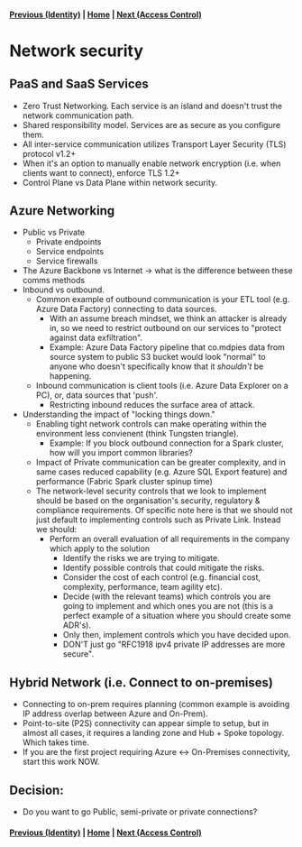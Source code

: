 #### [Previous (Identity)](./02-identity.md) | [Home](./readme.md)  | [Next (Access Control)](./04-accesscontrol.md)

# Network security
## PaaS and SaaS Services
* Zero Trust Networking. Each service is an island and doesn't trust the network communication path.
* Shared responsibility model. Services are as secure as you configure them.
* All inter-service communication utilizes Transport Layer Security (TLS) protocol v1.2+
* When it's an option to manually enable network encryption (i.e. when clients want to connect), enforce TLS 1.2+
* Control Plane vs Data Plane within network security.

## Azure Networking
* Public vs Private
  * Private endpoints
  * Service endpoints
  * Service firewalls
* The Azure Backbone vs Internet -> what is the difference between these comms methods
* Inbound vs outbound.
  * Common example of outbound communication is your ETL tool (e.g. Azure Data Factory) connecting to data sources.
    * With an assume breach mindset, we think an attacker is already in, so we need to restrict outbound on our services to "protect against data exfiltration".
    * Example: Azure Data Factory pipeline that co.mdpies data from source system to public S3 bucket would look "normal" to anyone who doesn't specifically know that it _shouldn't_ be happening.
  * Inbound communication is client tools (i.e. Azure Data Explorer on a PC), or, data sources that 'push'.
    * Restricting inbound reduces the surface area of attack.
* Understanding the impact of "locking things down."
  * Enabling tight network controls can make operating within the environment less convienent (think Tungsten triangle).
    * Example: If you block outbound connection for a Spark cluster, how will you import common libraries?
  * Impact of Private communication can be greater complexity, and in same cases reduced capability (e.g. Azure SQL Export feature) and performance (Fabric Spark cluster spinup time) 
  * The network-level security controls that we look to implement should be based on the organisation's security, regulatory & compliance requirements. Of specific note here is that we should not just default to implementing controls such as Private Link. Instead we should:
    * Perform an overall evaluation of all requirements in the company which apply to the solution
      * Identify the risks we are trying to mitigate.
      * Identify possible controls that could mitigate the risks.
      * Consider the cost of each control (e.g. financial cost, complexity, performance, team agility etc).
      * Decide (with the relevant teams) which controls you are going to implement and which ones you are not (this is a perfect example of a situation where you should create some ADR's).
      * Only then, implement controls which you have decided upon.
      * DON'T just go "RFC1918 ipv4 private IP addresses are more secure".

## Hybrid Network (i.e. Connect to on-premises)
* Connecting to on-prem requires planning (common example is avoiding IP address overlap between Azure and On-Prem).
* Point-to-site (P2S) connectivity can appear simple to setup, but in almost all cases, it requires a landing zone and Hub + Spoke topology. Which takes time.
* If you are the first project requiring Azure <-> On-Premises connectivity, start this work NOW.

## Decision: 
* Do you want to go Public, semi-private or private connections?

#### [Previous (Identity)](./02-identity.md) | [Home](./readme.md)  | [Next (Access Control)](./04-accesscontrol.md)